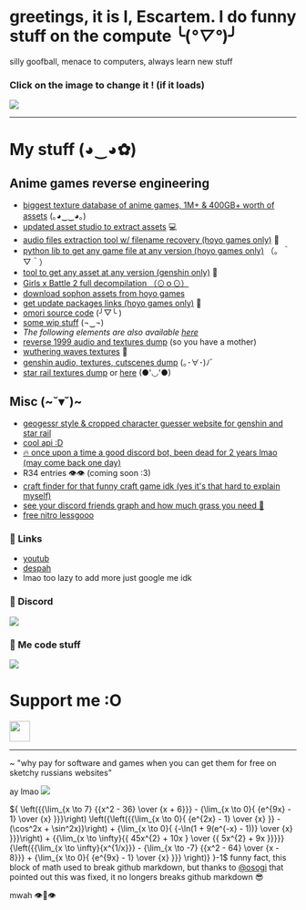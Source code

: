 # greetings, it is I, Escartem. I do funny stuff on the compute ╰(*°▽°*)╯

silly goofball, menace to computers, always learn new stuff

### Click on the image to change it ! (if it loads)

[<img src="https://api.escartem.moe/p/ghm3" />](https://bit.ly/3DVM3vY)

---
# My stuff (◕‿◕✿)

## Anime games reverse engineering
- [biggest texture database of anime games, 1M+ & 400GB+ worth of assets](https://assets.escartem.moe) (｡◕‿‿◕｡)
- [updated asset studio to extract assets](https://github.com/Escartem/AssetStudio) 💻
- [audio files extraction tool w/ filename recovery (hoyo games only)](https://github.com/Escartem/AnimeWwise) 🎵
- [python lib to get any game file at any version (hoyo games only)](https://pypi.org/project/HoyoDL) （。＾▽＾）
- [tool to get any asset at any version (genshin only)](https://github.com/Escartem/GIAssetLib) 🍉
- [Girls x Battle 2 full decompilation （⊙ｏ⊙）](https://github.com/Escartem/GxB2Decomp)
- [download sophon assets from hoyo games](https://github.com/Escartem/SophonDownloader)
- [get update packages links (hoyo games only)](https://hoyo-updates.vercel.app) 👀
- [omori source code](https://github.com/Escartem/OmoriSource) (╯▽╰ )
- [some wip stuff](https://git.escartem.moe/explore/repos) (¬‿¬)
- *The following elements are also available [here](https://assets.escartem.moe)*
- [reverse 1999 audio and textures dump](https://github.com/Escartem/Reverse1999Dump) (so you have a mother)
- [wuthering waves textures](https://github.com/Escartem/WutheringWavesTextures) 🐢
- [genshin audio, textures, cutscenes dump](https://github.com/umaichanuwu/AnimeLinks/blob/main/README.md) (｡･∀･)ﾉﾞ
- [star rail textures dump](https://github.com/umaichanuwu/AnimeLinks/blob/main/README.md#star-rail) or [here](https://github.com/umaichanuwu/StarRailTextures/blob/main/README.md) (●'◡'●)

## Misc (\~˘▾˘)~
- [geogessr style & cropped character guesser website for genshin and star rail](https://genshin-crop.web.app)
- [cool api :D](https://api.escartem.moe)
- [🔥 once upon a time a good discord bot, been dead for 2 years lmao (may come back one day)](https://blue-bot-web.web.app/)
- R34 entries 👁️👁️ (coming soon :3)
- [craft finder for that funny craft game idk (yes it's that hard to explain myself)](https://github.com/Escartem/InfiniteCraftSearch)
- [see your discord friends graph and how much grass you need 🫵](https://github.com/Escartem/fwendator)
- [free nitro lessgooo](https://github.com/Escartem/GXNitro)

### 🌿 Links

 - [youtub](https://www.youtube.com/channel/UCdJy-MFYbTV26qSyfhJ_mXw)
 - [despah](https://discord.gg/fzRdtVh)
 - lmao too lazy to add more just google me idk

### 🗿 Discord
[<img src="https://api.escartem.moe/p/ghm3/despah" />](https://discord.gg/fzRdtVh)

### 🎴 Me code stuff
[<img src="https://api.escartem.moe/p/ghm3/waka" />](https://bluedb.escartem.moe/img/cat/005AA.jpg)

# Support me :O
[<img src="https://api.escartem.moe/p/ghm3/kofi" style="height: 36px;" />](https://ko-fi.com/J3J03KEUN)

---

~ "why pay for software and games when you can get them for free on sketchy russians websites"

ay lmao
<img src="https://moe-counter.glitch.me/get/@Escartem?theme=moebooru" />

${ \left({{\lim_{x \to 7} {{x^2 - 36} \over {x + 6}}} - {\lim_{x \to 0}{ {e^{9x} - 1} \over {x} }}}\right) \left({\left({{\lim_{x \to 0}{ {e^{2x} - 1} \over {x} }} - (\cos^2x + \sin^2x)}\right) + {\lim_{x \to 0}{ {-\ln(1 + 9(e^{-x} - 1))} \over {x} }}}\right) + {{\lim_{x \to \infty}{{ 45x^{2} + 10x  } \over {{ 5x^{2} + 9x  }}}}}{\left({{\lim_{x \to \infty}{x^{1/x}}} - {\lim_{x \to -7} {{x^2 - 64} \over {x - 8}}} + {\lim_{x \to 0}{ {e^{9x} - 1} \over {x} }}} \right)} }-1$
funny fact, this block of math used to break github markdown, but thanks to [@osogi](https://github.com/osogi) that pointed out this was fixed, it no longers breaks github markdown 😎
 
mwah 👁️👄👁️
